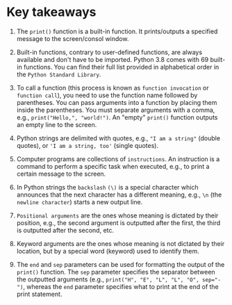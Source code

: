 # Key takeaways
1. The `print()` function is a built-in function. It prints/outputs a specified message to the screen/consol window.

2. Built-in functions, contrary to user-defined functions, are always available and don't have to be imported. Python 3.8 comes with 69 built-in functions. You can find their full list provided in alphabetical order in the `Python Standard Library`.

3. To call a function (this process is known as `function invocation` or `function call`), you need to use the function name followed by parentheses. You can pass arguments into a function by placing them inside the parentheses. You must separate arguments with a comma, e.g., `print("Hello,", "world!")`. An "empty" `print()` function outputs an empty line to the screen.

4. Python strings are delimited with quotes, e.g., `"I am a string"` (double quotes), or `'I am a string, too'` (single quotes).

5. Computer programs are collections of `instructions`. An instruction is a command to perform a specific task when executed, e.g., to print a certain message to the screen.

6. In Python strings the `backslash` `(\)` is a special character which announces that the next character has a different meaning, e.g., `\n` (the `newline character`) starts a new output line.

7. `Positional arguments` are the ones whose meaning is dictated by their position, e.g., the second argument is outputted after the first, the third is outputted after the second, etc.

8. Keyword arguments are the ones whose meaning is not dictated by their location, but by a special word (keyword) used to identify them.

9. The `end` and `sep` parameters can be used for formatting the output of the `print()` function. The `sep` parameter specifies the separator between the outputted arguments (e.g., `print("H", "E", "L", "L", "O", sep="-")`, whereas the `end` parameter specifies what to print at the end of the print statement.

